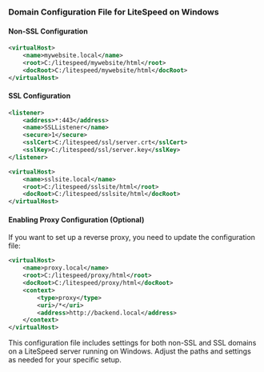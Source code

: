 ### Domain Configuration File for LiteSpeed on Windows

#### Non-SSL Configuration

```xml
<virtualHost>
    <name>mywebsite.local</name>
    <root>C:/litespeed/mywebsite/html</root>
    <docRoot>C:/litespeed/mywebsite/html</docRoot>
</virtualHost>
```

#### SSL Configuration

```xml
<listener>
    <address>*:443</address>
    <name>SSLListener</name>
    <secure>1</secure>
    <sslCert>C:/litespeed/ssl/server.crt</sslCert>
    <sslKey>C:/litespeed/ssl/server.key</sslKey>
</listener>

<virtualHost>
    <name>sslsite.local</name>
    <root>C:/litespeed/sslsite/html</root>
    <docRoot>C:/litespeed/sslsite/html</docRoot>
</virtualHost>
```

#### Enabling Proxy Configuration (Optional)

If you want to set up a reverse proxy, you need to update the configuration file:

```xml
<virtualHost>
    <name>proxy.local</name>
    <root>C:/litespeed/proxy/html</root>
    <docRoot>C:/litespeed/proxy/html</docRoot>
    <context>
        <type>proxy</type>
        <uri>/*</uri>
        <address>http://backend.local</address>
    </context>
</virtualHost>
```

This configuration file includes settings for both non-SSL and SSL domains on a LiteSpeed server running on Windows. Adjust the paths and settings as needed for your specific setup.

